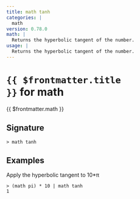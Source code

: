 ```yaml
---
title: math tanh
categories: |
  math
version: 0.78.0
math: |
  Returns the hyperbolic tangent of the number.
usage: |
  Returns the hyperbolic tangent of the number.
---
```


# <code>{{ $frontmatter.title }}</code> for math

<div class='command-title'>{{ $frontmatter.math }}</div>

## Signature

```> math tanh ```

## Examples

Apply the hyperbolic tangent to 10*π
```shell
> (math pi) * 10 | math tanh
1
```

